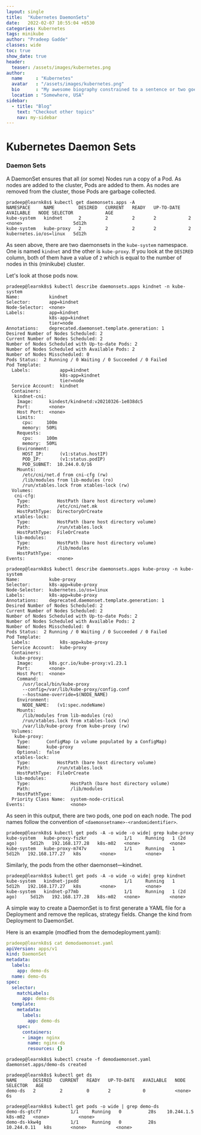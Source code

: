 ```yaml
---
layout: single
title:  "Kubernetes DaemonSets"
date:   2022-02-07 10:55:04 +0530
categories: Kubernetes
tags: minikube
author: "Pradeep Gadde"
classes: wide
toc: true
show_date: true
header:
  teaser: /assets/images/kubernetes.png
author:
  name     : "Kubernetes"
  avatar   : "/assets/images/kubernetes.png"
  bio      : "My awesome biography constrained to a sentence or two goes here."
  location : "Somewhere, USA"
sidebar:
  - title: "Blog"
    text: "Checkout other topics"
    nav: my-sidebar
---
```

# Kubernetes Daemon Sets


### Daemon Sets
A DaemonSet ensures that all (or some) Nodes run a copy of a Pod. As nodes are added to the cluster, Pods are added to them. As nodes are removed from the cluster, those Pods are garbage collected.

```shell
pradeep@learnk8s$ kubectl get daemonsets.apps -A
NAMESPACE     NAME         DESIRED   CURRENT   READY   UP-TO-DATE   AVAILABLE   NODE SELECTOR            AGE
kube-system   kindnet      2         2         2       2            2           <none>                   5d12h
kube-system   kube-proxy   2         2         2       2            2           kubernetes.io/os=linux   5d12h
```
As seen above, there are two daemonsets in the `kube-system` namespace. One is named `kindnet` and the other is `kube-proxy`. If you look at the `DESIRED` column, both of them have a value of `2` which is equal to the number of nodes in this (minikube) cluster.

Let's look at those pods now.
```shell
pradeep@learnk8s$ kubectl describe daemonsets.apps kindnet -n kube-system
Name:           kindnet
Selector:       app=kindnet
Node-Selector:  <none>
Labels:         app=kindnet
                k8s-app=kindnet
                tier=node
Annotations:    deprecated.daemonset.template.generation: 1
Desired Number of Nodes Scheduled: 2
Current Number of Nodes Scheduled: 2
Number of Nodes Scheduled with Up-to-date Pods: 2
Number of Nodes Scheduled with Available Pods: 2
Number of Nodes Misscheduled: 0
Pods Status:  2 Running / 0 Waiting / 0 Succeeded / 0 Failed
Pod Template:
  Labels:           app=kindnet
                    k8s-app=kindnet
                    tier=node
  Service Account:  kindnet
  Containers:
   kindnet-cni:
    Image:      kindest/kindnetd:v20210326-1e038dc5
    Port:       <none>
    Host Port:  <none>
    Limits:
      cpu:     100m
      memory:  50Mi
    Requests:
      cpu:     100m
      memory:  50Mi
    Environment:
      HOST_IP:      (v1:status.hostIP)
      POD_IP:       (v1:status.podIP)
      POD_SUBNET:  10.244.0.0/16
    Mounts:
      /etc/cni/net.d from cni-cfg (rw)
      /lib/modules from lib-modules (ro)
      /run/xtables.lock from xtables-lock (rw)
  Volumes:
   cni-cfg:
    Type:          HostPath (bare host directory volume)
    Path:          /etc/cni/net.mk
    HostPathType:  DirectoryOrCreate
   xtables-lock:
    Type:          HostPath (bare host directory volume)
    Path:          /run/xtables.lock
    HostPathType:  FileOrCreate
   lib-modules:
    Type:          HostPath (bare host directory volume)
    Path:          /lib/modules
    HostPathType:
Events:            <none>
```
```shell
pradeep@learnk8s$ kubectl describe daemonsets.apps kube-proxy -n kube-system
Name:           kube-proxy
Selector:       k8s-app=kube-proxy
Node-Selector:  kubernetes.io/os=linux
Labels:         k8s-app=kube-proxy
Annotations:    deprecated.daemonset.template.generation: 1
Desired Number of Nodes Scheduled: 2
Current Number of Nodes Scheduled: 2
Number of Nodes Scheduled with Up-to-date Pods: 2
Number of Nodes Scheduled with Available Pods: 2
Number of Nodes Misscheduled: 0
Pods Status:  2 Running / 0 Waiting / 0 Succeeded / 0 Failed
Pod Template:
  Labels:           k8s-app=kube-proxy
  Service Account:  kube-proxy
  Containers:
   kube-proxy:
    Image:      k8s.gcr.io/kube-proxy:v1.23.1
    Port:       <none>
    Host Port:  <none>
    Command:
      /usr/local/bin/kube-proxy
      --config=/var/lib/kube-proxy/config.conf
      --hostname-override=$(NODE_NAME)
    Environment:
      NODE_NAME:   (v1:spec.nodeName)
    Mounts:
      /lib/modules from lib-modules (ro)
      /run/xtables.lock from xtables-lock (rw)
      /var/lib/kube-proxy from kube-proxy (rw)
  Volumes:
   kube-proxy:
    Type:      ConfigMap (a volume populated by a ConfigMap)
    Name:      kube-proxy
    Optional:  false
   xtables-lock:
    Type:          HostPath (bare host directory volume)
    Path:          /run/xtables.lock
    HostPathType:  FileOrCreate
   lib-modules:
    Type:               HostPath (bare host directory volume)
    Path:               /lib/modules
    HostPathType:
  Priority Class Name:  system-node-critical
Events:                 <none>
```
As seen in this output, there are two pods, one pod on each node. The pod names follow the convention of `<daemonsetname>-<randomidentifier>`.
```shell
pradeep@learnk8s$ kubectl get pods -A -o wide -o wide| grep kube-proxy
kube-system   kube-proxy-fszkr              1/1     Running   1 (2d ago)     5d12h   192.168.177.28   k8s-m02   <none>           <none>
kube-system   kube-proxy-m747v              1/1     Running   1              5d12h   192.168.177.27   k8s       <none>           <none>
```
Similarly, the pods from the other daemonset—kindnet.

```shell
pradeep@learnk8s$ kubectl get pods -A -o wide -o wide| grep kindnet
kube-system   kindnet-jpxdd                 1/1     Running   1              5d12h   192.168.177.27   k8s       <none>           <none>
kube-system   kindnet-p77mb                 1/1     Running   1 (2d ago)     5d12h   192.168.177.28   k8s-m02   <none>           <none>
```
A simple way to create a DaemonSet is to first generate a YAML file for a Deployment and remove the replicas, strategy fields. Change the kind from Deployment to DaemonSet.

Here is an example (modfied from the demodeployment.yaml):

```yaml
pradeep@learnk8s$ cat demodaemonset.yaml
apiVersion: apps/v1
kind: DaemonSet
metadata:
  labels:
    app: demo-ds
  name: demo-ds
spec:
  selector:
    matchLabels:
      app: demo-ds
  template:
    metadata:
      labels:
        app: demo-ds
    spec:
      containers:
      - image: nginx
        name: nginx-ds
        resources: {}

```

```shell
pradeep@learnk8s$ kubectl create -f demodaemonset.yaml
daemonset.apps/demo-ds created
```
```shell
pradeep@learnk8s$ kubectl get ds
NAME      DESIRED   CURRENT   READY   UP-TO-DATE   AVAILABLE   NODE SELECTOR   AGE
demo-ds   2         2         0       2            0           <none>          6s
```
```shell
pradeep@learnk8s$ kubectl get pods -o wide | grep demo-ds
demo-ds-gtcf7           1/1     Running   0          28s    10.244.1.5    k8s-m02   <none>           <none>
demo-ds-kkw4g           1/1     Running   0          28s    10.244.0.11   k8s       <none>           <none>
```


